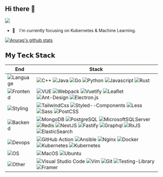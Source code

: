 ## Hi there 👋

![](https://visitor-badge.glitch.me/badge?page_id=vergilken.vergilken)

- 🌱　I'm currently focusing on Kubernetes & Machine Learning.

[![Anurag's github stats](https://github-readme-stats.vercel.app/api?username=vergilken&count_private=true&theme=cobalt&show_icons=true)](https://github.com/vergilken)

## 𝗠𝘆 𝗧𝗲𝗰𝗸 𝗦𝘁𝗮𝗰𝗸

| End                                                          | Stack                                                        |
| ------------------------------------------------------------ | ------------------------------------------------------------ |
| ![Language](https://img.shields.io/badge/-Language-black?style=flat) | ![C++](https://img.shields.io/badge/C%2B%2B-00599C?style=flat-square&logo=c%2B%2B&logoColor=white) ![Java](https://img.shields.io/badge/Java-ED8B00?style=flat-square&logo=java&logoColor=white) ![Go](https://img.shields.io/badge/Go-00ADD8?style=flat-square&logo=go&logoColor=white) ![Python](https://img.shields.io/badge/Python-3776AB?style=flat-square&logo=python&logoColor=white) ![Javascript](https://img.shields.io/badge/JavaScript-F7DF1E?style=flat-square&logo=javascript&logoColor=black) ![Rust](https://img.shields.io/badge/Rust-000000?style=flat-square&logo=rust&logoColor=white)|
| ![Frontend](https://img.shields.io/badge/-Frontend-black?style=flat) | ![VUE](https://img.shields.io/badge/Vue.js-35495E?style=flat-square&logo=vue.js&logoColor=4FC08D) ![Webpack](https://img.shields.io/badge/webpack-%238DD6F9.svg?style=flat-square&logo=webpack&logoColor=black) ![Vuetify](https://img.shields.io/badge/Vuetify-1867C0?style=flat-square&logo=vuetify&logoColor=AEDDFF) ![Leaflet](https://img.shields.io/badge/-Leaflet-199900?style=flat&logo=leaflet&logoColor=white) ![Ant-Design](https://img.shields.io/badge/-AntDesign-%230170FE?style=flat&logo=ant-design&logoColor=white) ![Electron.js](https://img.shields.io/badge/Electron-191970?style=flat&logo=Electron&logoColor=white) |
| ![Styling](https://img.shields.io/badge/-Styling-black?style=flat) | ![TailwindCss](https://img.shields.io/badge/-TailwindCss-%2338b2ac?style=flat&logo=tailwind-css&logoColor=ffffff) ![Styled--Components](https://img.shields.io/badge/styled--components-DB7093?style=flat&logo=styled-components&logoColor=white) ![Less](https://img.shields.io/badge/-Less-1d365d?style=flat&logo=less&logoColor=white) ![Sass](https://img.shields.io/badge/-Sass-c69?style=flat&logo=sass&logoColor=white) ![PostCSS](https://img.shields.io/badge/-PostCSS-dd3a0a?style=flat&logo=postcss&logoColor=white) |
| ![Backend](https://img.shields.io/badge/-Backend-black?style=flat) | ![MongoDB](https://img.shields.io/badge/MongoDB-%234ea94b.svg?style=flat&logo=mongodb&logoColor=white) ![PostgreSQL](https://img.shields.io/badge/PostgreSQL-316192?style=flat&logo=postgresql&logoColor=white) ![MicrosoftSQLServer](https://img.shields.io/badge/SQL%20Sever-CC2927?style=flat&logo=microsoft%20sql%20server&logoColor=white)  ![Redis](https://img.shields.io/badge/-Redis-white?style=flat&logo=Redis) ![NestJS](https://img.shields.io/badge/-NestJS-white?style=flat&logo=NestJS&logoColor=333) ![Fastify](https://img.shields.io/badge/-Fastify-white?style=flat&logo=fastify&logoColor=333) ![Graphql](https://img.shields.io/badge/-Graphql-white?style=flat&logo=graphql&logoColor=#E434AA) ![RxJS](https://img.shields.io/badge/rxjs-%23B7178C.svg?style=flat&logo=reactivex&logoColor=white) ![ElasticSearch](https://img.shields.io/badge/-ElasticSearch-005571?style=flat&logo=elasticsearch) |
| ![Devops](https://img.shields.io/badge/-Devops-black?style=flat) | ![GitHub Action](https://img.shields.io/badge/-GitHub_Actions-black?style=flat&logo=github) ![Ansible](https://img.shields.io/badge/Ansible-%231A1918.svg?style=flat&logo=Ansible&logoColor=white) ![Nginx](https://img.shields.io/badge/-Nginx-CEF1D1?style=flat&logo=nginx) ![Docker](https://img.shields.io/badge/-Docker-cbe3f2?style=flat&logo=docker) ![Kubernetes](https://img.shields.io/badge/-Kubernetes-cbe3f2?style=flat&logo=kubernetes) ![Kubernetes](https://img.shields.io/badge/Skaffold-cbe3f2?style=flat&logo=kubernetes) |
| ![OS](https://img.shields.io/badge/-OS-black?style=flat)     | ![MacOS](https://img.shields.io/badge/-MacOS-white?style=flat&logo=macos&logoColor=333) ![Ubuntu](https://img.shields.io/badge/Ubuntu-E95420?style=flat&logo=ubuntu&logoColor=white) |
| ![Other](https://img.shields.io/badge/-Ohter-black?style=flat) | ![Visual Studio Code](https://img.shields.io/badge/-VS_Code-007ACC?style=flat&logo=Visual-Studio-Code) ![Vim](https://img.shields.io/badge/VIM-%2311AB00.svg?style=flat&logo=vim&logoColor=white) ![Git](https://img.shields.io/badge/-Git-black?style=flat&logo=git) ![Testing-Library](https://img.shields.io/badge/-TestingLibrary-%23E33332?style=flat&logo=testing-library&logoColor=white) ![Framer](https://img.shields.io/badge/Framer-black?style=flat&logo=framer&logoColor=blue) |
